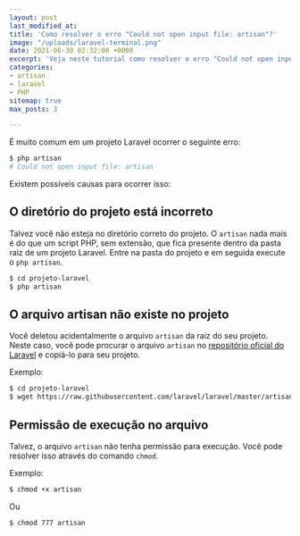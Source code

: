 ```yaml
---
layout: post
last_modified_at: 
title: 'Como resolver o erro "Could not open input file: artisan"?'
image: "/uploads/laravel-terminal.png"
date: 2021-06-30 02:32:00 +0000
excerpt: 'Veja neste tutorial como resolver o erro "Could not open input file: artisan"'
categories:
- artisan
- laravel
- PHP
sitemap: true
max_posts: 3

---
```

É muito comum em um projeto Laravel ocorrer o seguinte erro:

```bash
$ php artisan 
# Could not open input file: artisan
````

Existem possíveis causas para ocorrer isso:

## O diretório do projeto está incorreto
Talvez você não esteja no diretório correto do projeto. O `artisan` nada mais é do que um script PHP, sem extensão, que fica presente dentro da pasta raiz de um projeto Laravel.
Entre na pasta do projeto e em seguida execute o `php artisan`.

```bash
$ cd projeto-laravel
$ php artisan 
```

## O arquivo artisan não existe no projeto
Você deletou acidentalmente o arquivo `artisan` da raiz do seu projeto. Neste caso, você pode procurar o arquivo `artisan` no [repositório oficial do Laravel](https://github.com/laravel/laravel/blob/master/artisan)  e copiá-lo para seu projeto.

Exemplo:

```bash
$ cd projeto-laravel
$ wget https://raw.githubusercontent.com/laravel/laravel/master/artisan
```

## Permissão de execução no arquivo

Talvez, o arquivo `artisan` não tenha permissão para execução. Você pode resolver isso através do comando `chmod`. 

Exemplo:

```bash
$ chmod +x artisan
```

Ou

```bash
$ chmod 777 artisan
````